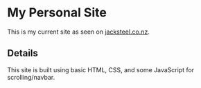 # My Personal Site

This is my current site as seen on [jacksteel.co.nz](https://jacksteel.co.nz).

## Details

This site is built using basic HTML, CSS, and some JavaScript for scrolling/navbar.